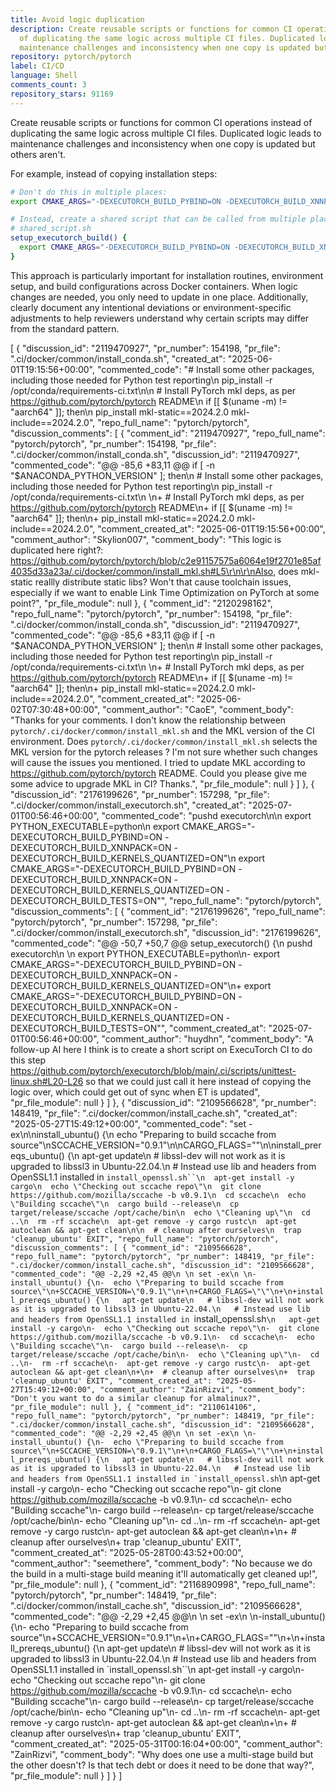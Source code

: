 ```yaml
---
title: Avoid logic duplication
description: Create reusable scripts or functions for common CI operations instead
  of duplicating the same logic across multiple CI files. Duplicated logic leads to
  maintenance challenges and inconsistency when one copy is updated but others aren't.
repository: pytorch/pytorch
label: CI/CD
language: Shell
comments_count: 3
repository_stars: 91169
---
```


Create reusable scripts or functions for common CI operations instead of duplicating the same logic across multiple CI files. Duplicated logic leads to maintenance challenges and inconsistency when one copy is updated but others aren't.

For example, instead of copying installation steps:
```bash
# Don't do this in multiple places:
export CMAKE_ARGS="-DEXECUTORCH_BUILD_PYBIND=ON -DEXECUTORCH_BUILD_XNNPACK=ON -DEXECUTORCH_BUILD_KERNELS_QUANTIZED=ON"

# Instead, create a shared script that can be called from multiple places:
# shared_script.sh
setup_executorch_build() {
  export CMAKE_ARGS="-DEXECUTORCH_BUILD_PYBIND=ON -DEXECUTORCH_BUILD_XNNPACK=ON -DEXECUTORCH_BUILD_KERNELS_QUANTIZED=ON"
}
```

This approach is particularly important for installation routines, environment setup, and build configurations across Docker containers. When logic changes are needed, you only need to update in one place. Additionally, clearly document any intentional deviations or environment-specific adjustments to help reviewers understand why certain scripts may differ from the standard pattern.


[
  {
    "discussion_id": "2119470927",
    "pr_number": 154198,
    "pr_file": ".ci/docker/common/install_conda.sh",
    "created_at": "2025-06-01T19:15:56+00:00",
    "commented_code": "# Install some other packages, including those needed for Python test reporting\n  pip_install -r /opt/conda/requirements-ci.txt\n\n  # Install PyTorch mkl deps, as per https://github.com/pytorch/pytorch README\n  if [[ $(uname -m) != \"aarch64\" ]]; then\n    pip_install mkl-static==2024.2.0 mkl-include==2024.2.0",
    "repo_full_name": "pytorch/pytorch",
    "discussion_comments": [
      {
        "comment_id": "2119470927",
        "repo_full_name": "pytorch/pytorch",
        "pr_number": 154198,
        "pr_file": ".ci/docker/common/install_conda.sh",
        "discussion_id": "2119470927",
        "commented_code": "@@ -85,6 +83,11 @@ if [ -n \"$ANACONDA_PYTHON_VERSION\" ]; then\n   # Install some other packages, including those needed for Python test reporting\n   pip_install -r /opt/conda/requirements-ci.txt\n \n+  # Install PyTorch mkl deps, as per https://github.com/pytorch/pytorch README\n+  if [[ $(uname -m) != \"aarch64\" ]]; then\n+    pip_install mkl-static==2024.2.0 mkl-include==2024.2.0",
        "comment_created_at": "2025-06-01T19:15:56+00:00",
        "comment_author": "Skylion007",
        "comment_body": "This logic is duplicated here right?: https://github.com/pytorch/pytorch/blob/c2e91157575a6064e19f2701e85af4035d33a23a/.ci/docker/common/install_mkl.sh#L5\r\n\r\nAlso, does mkl-static reallly distribute static libs? Won't that cause toolchain issues, especially if we want to enable Link Time Optimization on PyTorch at some point?",
        "pr_file_module": null
      },
      {
        "comment_id": "2120298162",
        "repo_full_name": "pytorch/pytorch",
        "pr_number": 154198,
        "pr_file": ".ci/docker/common/install_conda.sh",
        "discussion_id": "2119470927",
        "commented_code": "@@ -85,6 +83,11 @@ if [ -n \"$ANACONDA_PYTHON_VERSION\" ]; then\n   # Install some other packages, including those needed for Python test reporting\n   pip_install -r /opt/conda/requirements-ci.txt\n \n+  # Install PyTorch mkl deps, as per https://github.com/pytorch/pytorch README\n+  if [[ $(uname -m) != \"aarch64\" ]]; then\n+    pip_install mkl-static==2024.2.0 mkl-include==2024.2.0",
        "comment_created_at": "2025-06-02T07:30:48+00:00",
        "comment_author": "CaoE",
        "comment_body": "Thanks for your comments. I don't know the relationship between `pytorch/.ci/docker/common/install_mkl.sh` and the MKL version of the CI environment. Does `pytorch/.ci/docker/common/install_mkl.sh` selects the MKL version for the pytorch releases ? I'm not sure whether such changes will cause the issues you mentioned. I tried to update MKL according to https://github.com/pytorch/pytorch README. Could you please give me some advice to upgrade MKL in CI? Thanks.",
        "pr_file_module": null
      }
    ]
  },
  {
    "discussion_id": "2176199626",
    "pr_number": 157298,
    "pr_file": ".ci/docker/common/install_executorch.sh",
    "created_at": "2025-07-01T00:56:46+00:00",
    "commented_code": "pushd executorch\n\n  export PYTHON_EXECUTABLE=python\n  export CMAKE_ARGS=\"-DEXECUTORCH_BUILD_PYBIND=ON -DEXECUTORCH_BUILD_XNNPACK=ON -DEXECUTORCH_BUILD_KERNELS_QUANTIZED=ON\"\n  export CMAKE_ARGS=\"-DEXECUTORCH_BUILD_PYBIND=ON -DEXECUTORCH_BUILD_XNNPACK=ON -DEXECUTORCH_BUILD_KERNELS_QUANTIZED=ON -DEXECUTORCH_BUILD_TESTS=ON\"",
    "repo_full_name": "pytorch/pytorch",
    "discussion_comments": [
      {
        "comment_id": "2176199626",
        "repo_full_name": "pytorch/pytorch",
        "pr_number": 157298,
        "pr_file": ".ci/docker/common/install_executorch.sh",
        "discussion_id": "2176199626",
        "commented_code": "@@ -50,7 +50,7 @@ setup_executorch() {\n   pushd executorch\n \n   export PYTHON_EXECUTABLE=python\n-  export CMAKE_ARGS=\"-DEXECUTORCH_BUILD_PYBIND=ON -DEXECUTORCH_BUILD_XNNPACK=ON -DEXECUTORCH_BUILD_KERNELS_QUANTIZED=ON\"\n+  export CMAKE_ARGS=\"-DEXECUTORCH_BUILD_PYBIND=ON -DEXECUTORCH_BUILD_XNNPACK=ON -DEXECUTORCH_BUILD_KERNELS_QUANTIZED=ON -DEXECUTORCH_BUILD_TESTS=ON\"",
        "comment_created_at": "2025-07-01T00:56:46+00:00",
        "comment_author": "huydhn",
        "comment_body": "A follow-up AI here I think is to create a short script on ExecuTorch CI to do this step https://github.com/pytorch/executorch/blob/main/.ci/scripts/unittest-linux.sh#L20-L26 so that we could just call it here instead of copying the logic over, which could get out of sync when ET is updated",
        "pr_file_module": null
      }
    ]
  },
  {
    "discussion_id": "2109566628",
    "pr_number": 148419,
    "pr_file": ".ci/docker/common/install_cache.sh",
    "created_at": "2025-05-27T15:49:12+00:00",
    "commented_code": "set -ex\n\ninstall_ubuntu() {\n  echo \"Preparing to build sccache from source\"\nSCCACHE_VERSION=\"0.9.1\"\n\nCARGO_FLAGS=\"\"\n\ninstall_prereqs_ubuntu() {\n  apt-get update\n  # libssl-dev will not work as it is upgraded to libssl3 in Ubuntu-22.04.\n  # Instead use lib and headers from OpenSSL1.1 installed in `install_openssl.sh``\n  apt-get install -y cargo\n  echo \"Checking out sccache repo\"\n  git clone https://github.com/mozilla/sccache -b v0.9.1\n  cd sccache\n  echo \"Building sccache\"\n  cargo build --release\n  cp target/release/sccache /opt/cache/bin\n  echo \"Cleaning up\"\n  cd ..\n  rm -rf sccache\n  apt-get remove -y cargo rustc\n  apt-get autoclean && apt-get clean\n\n  # cleanup after ourselves\n  trap 'cleanup_ubuntu' EXIT",
    "repo_full_name": "pytorch/pytorch",
    "discussion_comments": [
      {
        "comment_id": "2109566628",
        "repo_full_name": "pytorch/pytorch",
        "pr_number": 148419,
        "pr_file": ".ci/docker/common/install_cache.sh",
        "discussion_id": "2109566628",
        "commented_code": "@@ -2,29 +2,45 @@\n \n set -ex\n \n-install_ubuntu() {\n-  echo \"Preparing to build sccache from source\"\n+SCCACHE_VERSION=\"0.9.1\"\n+\n+CARGO_FLAGS=\"\"\n+\n+install_prereqs_ubuntu() {\n   apt-get update\n   # libssl-dev will not work as it is upgraded to libssl3 in Ubuntu-22.04.\n   # Instead use lib and headers from OpenSSL1.1 installed in `install_openssl.sh``\n   apt-get install -y cargo\n-  echo \"Checking out sccache repo\"\n-  git clone https://github.com/mozilla/sccache -b v0.9.1\n-  cd sccache\n-  echo \"Building sccache\"\n-  cargo build --release\n-  cp target/release/sccache /opt/cache/bin\n-  echo \"Cleaning up\"\n-  cd ..\n-  rm -rf sccache\n-  apt-get remove -y cargo rustc\n-  apt-get autoclean && apt-get clean\n+\n+  # cleanup after ourselves\n+  trap 'cleanup_ubuntu' EXIT",
        "comment_created_at": "2025-05-27T15:49:12+00:00",
        "comment_author": "ZainRizvi",
        "comment_body": "Don't you want to do a similar cleanup for almalinux?",
        "pr_file_module": null
      },
      {
        "comment_id": "2110614106",
        "repo_full_name": "pytorch/pytorch",
        "pr_number": 148419,
        "pr_file": ".ci/docker/common/install_cache.sh",
        "discussion_id": "2109566628",
        "commented_code": "@@ -2,29 +2,45 @@\n \n set -ex\n \n-install_ubuntu() {\n-  echo \"Preparing to build sccache from source\"\n+SCCACHE_VERSION=\"0.9.1\"\n+\n+CARGO_FLAGS=\"\"\n+\n+install_prereqs_ubuntu() {\n   apt-get update\n   # libssl-dev will not work as it is upgraded to libssl3 in Ubuntu-22.04.\n   # Instead use lib and headers from OpenSSL1.1 installed in `install_openssl.sh``\n   apt-get install -y cargo\n-  echo \"Checking out sccache repo\"\n-  git clone https://github.com/mozilla/sccache -b v0.9.1\n-  cd sccache\n-  echo \"Building sccache\"\n-  cargo build --release\n-  cp target/release/sccache /opt/cache/bin\n-  echo \"Cleaning up\"\n-  cd ..\n-  rm -rf sccache\n-  apt-get remove -y cargo rustc\n-  apt-get autoclean && apt-get clean\n+\n+  # cleanup after ourselves\n+  trap 'cleanup_ubuntu' EXIT",
        "comment_created_at": "2025-05-28T00:43:52+00:00",
        "comment_author": "seemethere",
        "comment_body": "No because we do the build in a multi-stage build meaning it'll automatically get cleaned up!",
        "pr_file_module": null
      },
      {
        "comment_id": "2116890998",
        "repo_full_name": "pytorch/pytorch",
        "pr_number": 148419,
        "pr_file": ".ci/docker/common/install_cache.sh",
        "discussion_id": "2109566628",
        "commented_code": "@@ -2,29 +2,45 @@\n \n set -ex\n \n-install_ubuntu() {\n-  echo \"Preparing to build sccache from source\"\n+SCCACHE_VERSION=\"0.9.1\"\n+\n+CARGO_FLAGS=\"\"\n+\n+install_prereqs_ubuntu() {\n   apt-get update\n   # libssl-dev will not work as it is upgraded to libssl3 in Ubuntu-22.04.\n   # Instead use lib and headers from OpenSSL1.1 installed in `install_openssl.sh``\n   apt-get install -y cargo\n-  echo \"Checking out sccache repo\"\n-  git clone https://github.com/mozilla/sccache -b v0.9.1\n-  cd sccache\n-  echo \"Building sccache\"\n-  cargo build --release\n-  cp target/release/sccache /opt/cache/bin\n-  echo \"Cleaning up\"\n-  cd ..\n-  rm -rf sccache\n-  apt-get remove -y cargo rustc\n-  apt-get autoclean && apt-get clean\n+\n+  # cleanup after ourselves\n+  trap 'cleanup_ubuntu' EXIT",
        "comment_created_at": "2025-05-31T00:16:04+00:00",
        "comment_author": "ZainRizvi",
        "comment_body": "Why does one use a multi-stage build but the other doesn't? Is that tech debt or does it need to be done that way?",
        "pr_file_module": null
      }
    ]
  }
]
